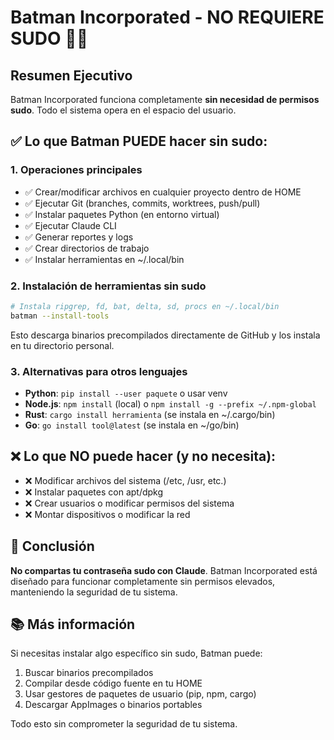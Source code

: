 # Batman Incorporated - NO REQUIERE SUDO 🚫🔐

## Resumen Ejecutivo

Batman Incorporated funciona completamente **sin necesidad de permisos sudo**. Todo el sistema opera en el espacio del usuario.

## ✅ Lo que Batman PUEDE hacer sin sudo:

### 1. Operaciones principales
- ✅ Crear/modificar archivos en cualquier proyecto dentro de HOME
- ✅ Ejecutar Git (branches, commits, worktrees, push/pull)
- ✅ Instalar paquetes Python (en entorno virtual)
- ✅ Ejecutar Claude CLI
- ✅ Generar reportes y logs
- ✅ Crear directorios de trabajo
- ✅ Instalar herramientas en ~/.local/bin

### 2. Instalación de herramientas sin sudo
```bash
# Instala ripgrep, fd, bat, delta, sd, procs en ~/.local/bin
batman --install-tools
```

Esto descarga binarios precompilados directamente de GitHub y los instala en tu directorio personal.

### 3. Alternativas para otros lenguajes
- **Python**: `pip install --user paquete` o usar venv
- **Node.js**: `npm install` (local) o `npm install -g --prefix ~/.npm-global`
- **Rust**: `cargo install herramienta` (se instala en ~/.cargo/bin)
- **Go**: `go install tool@latest` (se instala en ~/go/bin)

## ❌ Lo que NO puede hacer (y no necesita):

- ❌ Modificar archivos del sistema (/etc, /usr, etc.)
- ❌ Instalar paquetes con apt/dpkg
- ❌ Crear usuarios o modificar permisos del sistema
- ❌ Montar dispositivos o modificar la red

## 🎯 Conclusión

**No compartas tu contraseña sudo con Claude**. Batman Incorporated está diseñado para funcionar completamente sin permisos elevados, manteniendo la seguridad de tu sistema.

## 📚 Más información

Si necesitas instalar algo específico sin sudo, Batman puede:
1. Buscar binarios precompilados
2. Compilar desde código fuente en tu HOME
3. Usar gestores de paquetes de usuario (pip, npm, cargo)
4. Descargar AppImages o binarios portables

Todo esto sin comprometer la seguridad de tu sistema.